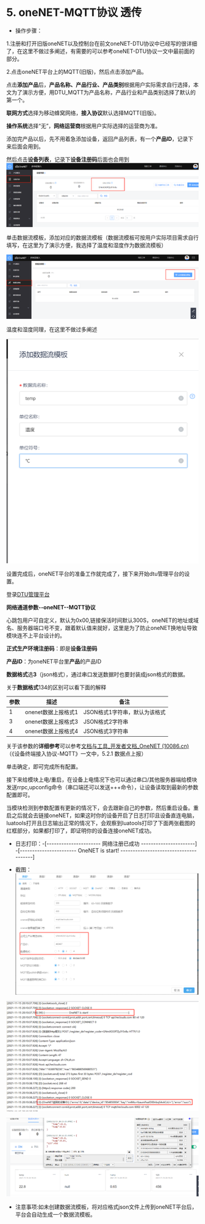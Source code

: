 
# 5. oneNET-MQTT协议 透传

* 操作步骤：

1.注册和打开旧版oneNET以及控制台在前文oneNET-DTU协议中已经写的很详细了，在这里不做过多阐述，有需要的可以参考oneNET-DTU协议一文中最前面的部分。

2.点击oneNET平台上的MQTT(旧版)，然后点击添加产品。

点击**添加产品**后，**产品名称、产品行业、产品类别**根据用户实际需求自行选择，本文为了演示方便，用DTU_MQTT为产品名称，产品行业和产品类别选择了默认的第一个。

**联网方式**选择为移动蜂窝网络，**接入协议**默认选择MQTT(旧版)。

**操作系统**选择“无”，**网络运营商**根据用户实际选择的运营商为准。

添加完产品以后，先不用着急添加设备，返回产品列表，有一个**产品ID**，记录下来后面会用到。

然后点击**设备列表**，记录下**设备注册码**后面也会用到
![oneNET_MQTT_设备导入](img/oneNET_MQTT_设备导入.png)

单击数据流模板，添加对应的数据流模板（数据流模板可按用户实际项目需求自行填写，在这里为了演示方便，我选择了温度和湿度作为数据流模板）

![oneNET_MQTT_数据流模板选择](img/oneNET_MQTT_数据流模板选择.png)

温度和湿度同理，在这里不做过多阐述

![oneNET_MQTT_数据流模板_temp](img/oneNET_MQTT_数据流模板_temp.png)

设置完成后，oneNET平台的准备工作就完成了，接下来开始dtu管理平台的设置。

登录[DTU管理平台](https://dtu.openluat.com/)

**网络通道参数--oneNET--MQTT协议**

心跳包用户可自定义，默认为0x00,链接保活时间默认300S，oneNET的地址或域名、服务器端口号不变，跟着默认值来就好，这里是为了防止oneNET换地址导致模块连不上平台设计的。

**正式生产环境注册码**：即是**设备注册码**

**产品ID**：为oneNET平台里**产品**的产品ID

**数据格式**选**3**（json格式），通过串口发送数据时也要封装成json格式的数据。

关于**数据格式**134的区别可以看下面的解释

| 参数 | 描述                | 备注 |
| ---- | ------------------- | ---- |
| 1    | onenet数据上报格式1 | JSON格式1字符串，默认为该格式    |
| 3    | onenet数据上报格式3 | JSON格式2字符串    |
| 4    | onenet数据上报格式4 | JSON格式3字符串   |

关于该参数的**详细参考**可以参考[文档与工具_开发者文档_OneNET (10086.cn)](https://open.iot.10086.cn/doc/multiprotocol/book/develop/mqtt/device/doc-tool.html)（《设备终端接入协议-MQTT》一文中，5.2.1 数据点上报）

单击确定，即可完成所有配置。

接下来给模块上电/重启，在设备上电情况下也可以通过串口/其他服务器端给模块发送rrpc,upconfig命令（串口端还可以发送+++命令），让设备读取到最新的参数配置即可。

当模块检测到参数配置有更新的情况下，会去跟新自己的参数，然后重启设备。重启之后就会去链接oneNET，如果这时你的设备开启了日志打印且设备直连电脑，luatools打开且日志输出正常的情况下，会观察到luatools打印了下面两张截图的红框部分，如果都打印了，即证明你的设备连接oneNET成功。
* 日志打印：-[---------------------- 网络注册已成功 ----------------------]
-[----------------------- OneNET is start! --------------------------------------]

* 截图：![OneNET_MQTT_web配置](img/OneNET_MQTT_web配置.png)

![oneNET_MQTT_日志打印](img/oneNET_MQTT_日志打印.png)

![oneNET_MQTT_上传数据](img/oneNET_MQTT_上传数据.png)

* 注意事项:如未创建数据流模板，将对应格式json文件上传到oneNET平台后，平台会自动生成一个数据流模板。